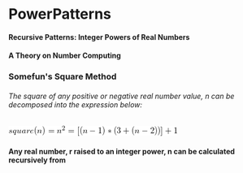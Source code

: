 # PowerPatterns
#### Recursive Patterns: Integer Powers of Real Numbers

#### A Theory on Number Computing
### Somefun's Square Method
###### The square of any positive or negative real number value, n can be decomposed into the expression below:

![ square(n) = [(n - 1 ) * (3 + (n - 2))] + 1](efun_sq.gif)

#### Any real number, r raised to an integer power, n can be calculated recursively from
